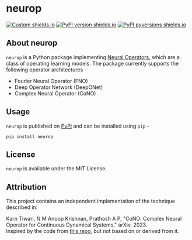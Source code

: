 # neurop 

[![Custom shields.io](https://img.shields.io/badge/docs-brightgreen?logo=github&logoColor=green&label=gh-pages)](https://lonelyneutrin0.github.io/neurop/)
[![PyPI version shields.io](https://img.shields.io/pypi/v/neurop.svg)](https://pypi.python.org/pypi/neurop/)
[![PyPI pyversions shields.io](https://img.shields.io/pypi/pyversions/neurop.svg)](https://pypi.python.org/pypi/neurop/)

## About neurop 
`neurop` is a Python package implementing [Neural Operators](https://en.wikipedia.org/wiki/Neural_operators#:~:text=Neural%20operators%20directly%20learn%20operators,be%20evaluated%20at%20any%20discretization.), which are a class of operating learning models. The package currently supports the following operator architectures -
- Fourier Neural Operator (FNO)
- Deep Operator Network (DeepONet)
- Complex Neural Operator (CoNO)

## Usage
`neurop` is published on [PyPi](https://pypi.python.org/pypi/neurop/) and can be installed using `pip` - 
```
pip install neurop
```

## License
`neurop` is available under the MIT License.

## Attribution
This project contains an independent implementation of the technique described in:

Karn Tiwari, N M Anoop Krishnan, Prathosh A P, "CoNO: Complex Neural Operator for Continuous Dynamical Systems," arXiv, 2023.  
Inspired by the code from [this repo](https://github.com/M3RG-IITD/Complex-Neural-Operator/tree/main), but not based on or derived from it.

